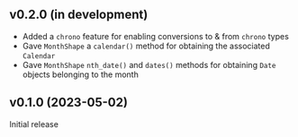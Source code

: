 v0.2.0 (in development)
-----------------------
- Added a `chrono` feature for enabling conversions to & from `chrono` types
- Gave `MonthShape` a `calendar()` method for obtaining the associated
  `Calendar`
- Gave `MonthShape` `nth_date()` and `dates()` methods for obtaining `Date`
  objects belonging to the month

v0.1.0 (2023-05-02)
-------------------
Initial release
